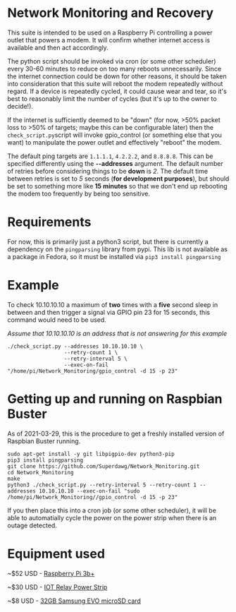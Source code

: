 # Network Monitoring and Recovery
This suite is intended to be used on a Raspberry Pi controlling a power outlet that powers a modem.  It will confirm whether internet access is available and then act accordingly.

The python script should be invoked via cron (or some other scheduler) every 30-60 minutes to reduce on too many reboots unnecessarily.  Since the internet connection could be down for other reasons, it should be taken into consideration that this suite will reboot the modem repeatedly without regard.  If a device is repeatedly cycled, it could cause wear and tear, so it's best to reasonably limit the number of cycles (but it's up to the owner to decide!).

If the internet is sufficiently deemed to be "down" (for now, >50% packet loss to >50% of targets; maybe this can be configurable later) then the `check_script.py`script will invoke gpio_control (or something else that you want) to manipulate the power outlet and effectively "reboot" the modem.

The default ping targets are `1.1.1.1`, `4.2.2.2`, and `8.8.8.8`.  This can be specified differently using the **--addresses** argument.
The default number of retries before considering things to be **down** is *2*.
The default time between retries is set to *5* seconds (**for development purposes**), but should be set to something more like **15 minutes** so that we don't end up rebooting the modem too frequently by being too sensitive.

# Requirements
For now, this is primarily just a python3 script, but there is currently a dependency on the `pingparsing` library from pypi.  This lib is not available as a package in Fedora, so it must be installed via `pip3 install pingparsing`

# Example
To check 10.10.10.10 a maximum of **two** times with a **five** second sleep in between and then trigger a signal via GPIO pin 23 for 15 seconds, this command would need to be used.

*Assume that 10.10.10.10 is an address that is not answering for this example*
```shell
./check_script.py --addresses 10.10.10.10 \
                  --retry-count 1 \
                  --retry-interval 5 \
                  --exec-on-fail "/home/pi/Network_Monitoring/gpio_control -d 15 -p 23"
```

# Getting up and running on Raspbian Buster
As of 2021-03-29, this is the procedure to get a freshly installed version of Raspbian Buster running.
```
sudo apt-get install -y git libpigpio-dev python3-pip
pip3 install pingparsing
git clone https://github.com/Superdawg/Network_Monitoring.git
cd Network_Monitoring
make
python3 ./check_script.py --retry-interval 5 --retry-count 1 --addresses 10.10.10.10 --exec-on-fail "sudo /home/pi/Network_Monitoring//gpio_control -d 15 -p 23"
```

If you then place this into a cron job (or some other scheduler), it will be able to automatially cycle the power on the power strip when there is an outage detected.

# Equipment used
~$52 USD - [Raspberry Pi 3b+](https://www.amazon.com/CanaKit-Raspberry-Power-Supply-Listed/dp/B07BC6WH7V)

~$30 USD - [IOT Relay Power Strip](https://www.adafruit.com/product/2935)

~$8 USD - [32GB Samsung EVO microSD card](https://www.amazon.com/Samsung-MicroSDHC-Adapter-MB-ME32GA-AM/dp/B06XWN9Q99)

